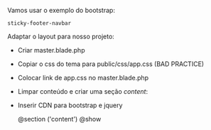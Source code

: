 Vamos usar o exemplo do bootstrap:

    sticky-footer-navbar

Adaptar o layout para nosso projeto:

 - Criar master.blade.php
 - Copiar o css do tema para public/css/app.css (BAD PRACTICE)
 - Colocar link de app.css no master.blade.php
 - Limpar conteúdo e criar uma seção *content*:
 - Inserir CDN para bootstrap e jquery

    @section ('content')
    @show

